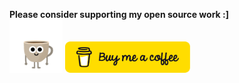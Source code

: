 **Please consider supporting my open source work :]**<br /> 
<a href="https://www.buymeacoffee.com/iankennedy"><img src="coffee.gif" width="85" height="85" /></a> <a href="https://www.buymeacoffee.com/iankennedy"><img src="buy_cof_button.png" width="200" height="50"/></a>
